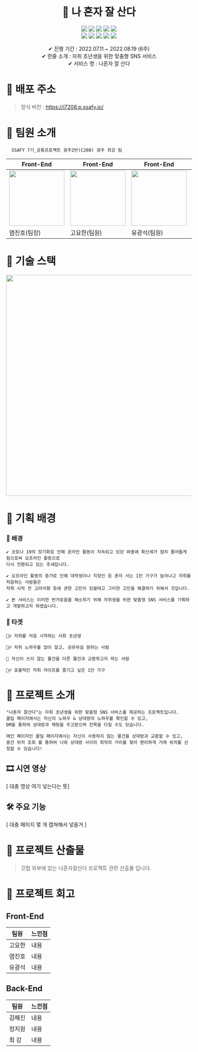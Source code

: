 <div align="center">

# 🍯 나 혼자 잘 산다
<img src="https://img.shields.io/badge/React-61DAFB?style=flat-square&logo=React&logoColor=white"/> <img src="https://img.shields.io/badge/TypeScript-3178C6?style=flat-square&logo=TypeScript&logoColor=white"/> <img src="https://img.shields.io/badge/Cypress-17202C?style=flat-square&logo=Cypress&logoColor=white"/>
<img src="https://img.shields.io/badge/Jest-C21325?style=flat-square&logo=Jest&logoColor=whilte"/> 
<img src="https://img.shields.io/badge/Sass-CC6699?style=flat-square&logo=Sass&logoColor=whilte"/> <br/>
<img src="https://img.shields.io/badge/Spring Boot-6DB33F?style=flat-square&logo=SpringBoot&logoColor=white"/>
<img src="https://img.shields.io/badge/InteliJ-000000?style=flat-square&logo=InteliJ&logoColor=white"/>
<img src="https://img.shields.io/badge/MySQL-4479A1?style=flat-square&logo=MySQL&logoColor=white"/>
<img src="https://img.shields.io/badge/Jenkins-D24939?style=flat-square&logo=Jenkins&logoColor=white"/>
<img src="https://img.shields.io/badge/Docker-2496ED?style=flat-square&logo=Docker&logoColor=white"/>

 ✔ 진행 기간 : 2022.07.11 ~ 2022.08.19 (6주) <br/>
 ✔ 한줄 소개 : 자취 초년생을 위한 맞춤형 SNS 서비스 <br/>
 ✔ 서비스 명 : 나혼자 잘 산다

</div>

# :loudspeaker: 배포 주소
> 정식 버전 : https://i7208.p.ssafy.io/


# 🍯 팀원 소개
```
  SSAFY 7기_공통프로젝트 광주2반(C208) 광주 최강 팀 
```
|Front-End|Front-End|Front-End|Back-End|Back-End|Back-End|
|-----|---|---|---|---|---|
|<img src="https://user-images.githubusercontent.com/94892374/184822173-9bd185b8-0211-4257-b296-f2822eee7ff1.png" width="150" height="150"/>|<img src="https://user-images.githubusercontent.com/94892374/184822488-9c7d2472-1aa5-4c48-868b-9723330e8315.png" width="150" height="150"/>|<img src="https://user-images.githubusercontent.com/94892374/184822471-8ba26cb2-8f4a-4dd9-9087-66e42e082cb2.png" width="150" height="150"/>|<img src="https://user-images.githubusercontent.com/94892374/184817637-affbdd0f-d397-4e6c-b092-c771227425e6.png" width="150" height="150"/>|<img src="https://user-images.githubusercontent.com/94892374/184821932-b84901eb-5d77-4766-bb51-a0e54a3bfb88.png" width="150" height="150"/>|<img src="https://user-images.githubusercontent.com/94892374/184829418-9243aebf-efeb-4ced-b0a3-56460434935e.png" width="150" height="150"/>|
|염진호(팀장)|고요한(팀원)|유광석(팀원)|김혜진(팀원)|정지원(팀원)|최 강(팀원)|


# 🍯 기술 스택
<img src="https://user-images.githubusercontent.com/94892374/184821551-e373d281-c700-4556-85be-c1579428f266.png" width="600" height="600"/>


# 🍯 기획 배경
### 📃 배경
```
✔ 코로나 19의 장기화로 인해 온라인 활동이 지속되고 있던 와중에 확산세가 점차 줄어들게 됨으로써 오프라인 활동으로
다시 전환되고 있는 추세입니다.

✔ 오프라인 활동의 증가로 인해 대학생이나 직장인 등 혼자 사는 1인 가구가 늘어나고 자취를 처음하는 사람들은 
자취 시작 전 고려사향 등에 관한 고민이 있을테고 그러한 고민을 해결하기 위해서 것입니다.

✔ 본 서비스는 이러한 번거로움을 해소하기 위해 자취생을 위한 맞춤형 SNS 서비스를 기획하고 개발하고자 하였습니다.
```

### 🎯 타겟
```
🙍‍♀️ 자취를 처음 시작하는 사회 초년생

🙍‍♂️ 자취 노하우를 많이 알고, 공유하길 원하는 사람

🙍‍ 자신이 쓰지 않는 물건을 다른 물건과 교환하고자 하는 사람

🙍‍♂️ 효율적인 자취 라이프를 즐기고 싶은 1인 가구
```

# 🍯 프로젝트 소개

```
"나혼자 잘산다"는 자취 초년생을 위한 맞춤형 SNS 서비스를 제공하는 프로젝트입니다.
꿀팁 페이지에서는 자신의 노하우 & 상대방의 노하우를 확인할 수 있고,
DM을 통하여 상대방과 채팅을 주고받으며 친목을 다질 수도 있습니다.

메인 페이지인 꿀딜 페이지에서는 자신이 사용하지 않는 물건을 상대방과 교환할 수 있고,
중간 위치 조회 를 통하여 나와 상대방 사이의 최적의 거리를 찾아 편리하게 거래 위치를 선정할 수 있습니다!
```

## 🎞 시연 영상 
[ 대충 영상 여기 넣는다는 뜻]

## 🛠 주요 기능
[ 대충 페이지 몇 개 캡쳐해서 넣을거 ]


# 🍯 프로젝트 산출물
> 깃헙 외부에 있는 나혼자잘산다 프로젝트 관련 산출물 입니다.


# 🍯 프로젝트 회고

## Front-End
|팀원|느낀점|
|-----|---|
|고요한|내용|
|염진호|내용|
|유광석|내용|

## Back-End
|팀원|느낀점|
|-----|---|
|김혜진|내용|
|정지원|내용|
|최 강|내용|
